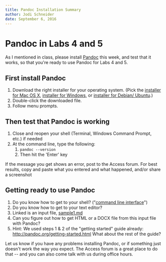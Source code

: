 ```yaml
---
title: Pandoc Installation Summary
author: Jodi Schneider
date: September 6, 2016
---
```


# Pandoc in Labs 4 and 5

As I mentioned in class, please install [Pandoc](http://pandoc.org) this
week, and test that it works, so that you're ready to use Pandoc for
Labs 4 and 5.

## First install Pandoc

1.  Download the right installer for your operating system. (Pick
    the [installer for Mac OS
    X](https://github.com/jgm/pandoc/releases/download/1.17.2/pandoc-1.17.2-osx.pkg), [installer
    for
    Windows](https://github.com/jgm/pandoc/releases/download/1.17.2/pandoc-1.17.2-windows.msi),
    or [installer for Debian/
    Ubuntu](https://github.com/jgm/pandoc/releases/download/1.17.2/pandoc-1.17.2-1-amd64.deb).)
2.  Double-click the downloaded file.
3.  Follow menu prompts.

## Then test that Pandoc is working

1.  Close and reopen your shell (Terminal, Windows Command Prompt, etc.)
    if needed
2.  At the command line, type the following:
    1.  `pandoc --version`
    2.  Then hit the 'Enter' key

If the message you get shows an error, post to the Access forum. For
best results, copy and paste what you entered and what happened, and/or
share a screenshot

## Getting ready to use Pandoc

1.  Do you know how to get to your shell? ("[command line
    interface](https://courses.ischool.illinois.edu/mod/forum/discuss.php?d=354946)")
2.  Do you know how to get to your text editor?
3.  Linked is an input file, [sample1.md](https://raw.githubusercontent.com/LIS501/syllabi/master/labs/sample1.md)
4.  Can you figure out how to get HTML or a DOCX file from this input
    file with Pandoc?
5.  Hint: We used steps 1 & 2 of the "getting started" guide already:
    <http://pandoc.org/getting-started.html> What about the rest of the
    guide?

Let us know if you have any problems installing Pandoc, or if something
just doesn't work the way you expect. The Access forum is a great place
to do that -- and you can also come talk with us during office hours.


